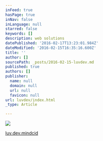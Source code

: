 ```yaml
---
inFeed: true
hasPage: true
inNav: false
inLanguage: null
starred: false
keywords: []
description: web solutions
datePublished: '2016-02-17T13:23:01.984Z'
dateModified: '2016-02-15T16:35:16.600Z'
title: ''
author: []
sourcePath: _posts/2016-02-15-luvdev.md
published: true
authors: []
publisher:
  name: null
  domain: null
  url: null
  favicon: null
url: luvdev/index.html
_type: Article

---
```

![](https://the-grid-user-content.s3-us-west-2.amazonaws.com/826acceb-8de7-447a-9ae4-176ca783ef99.png)

[luv.dev.mindcid][0]

[0]: http://mindcid.com/